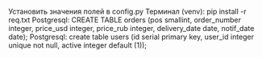Установить значения полей в config.py
Терминал (venv): pip install -r req.txt
Postgresql: CREATE TABLE orders (pos smallint, order_number integer, price_usd integer, price_rub integer, delivery_date date, notif_date date);
Postgresql: create table users (id serial primary key, user_id integer unique not null, active integer default (1));

